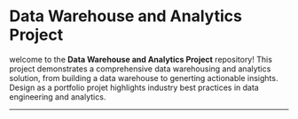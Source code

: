 # Data Warehouse and Analytics Project

welcome to the **Data Warehouse and Analytics Project** repository!
This project demonstrates a comprehensive data warehousing and analytics solution, from building a data warehouse to generting actionable insights. Design as a portfolio projet highlights industry best practices in data engineering and analytics.

---


